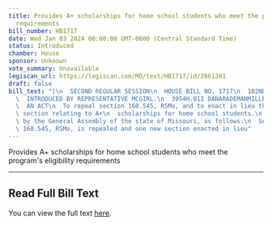 ```yaml
---
title: Provides A+ scholarships for home school students who meet the program's eligibility
  requirements
bill_number: HB1717
date: Wed Jan 03 2024 00:00:00 GMT-0600 (Central Standard Time)
status: Introduced
chamber: House
sponsor: Unknown
vote_summary: Unavailable
legiscan_url: https://legiscan.com/MO/text/HB1717/id/2861381
draft: false
bill_text: "|\n  SECOND REGULAR SESSION\n  HOUSE BILL NO. 1717\n  102ND GENERAL ASSEMBLY\n\
  \  INTRODUCED BY REPRESENTATIVE MCGIRL.\n  3954H.01I DANARADEMANMILLER,ChiefClerk\n\
  \  AN ACT\n  To repeal section 160.545, RSMo, and to enact in lieu thereof one new\
  \ section relating to A+\n  scholarships for home school students.\n  Be it enacted\
  \ by the General Assembly of the state of Missouri, as follows:\n  Section A. Section\
  \ 160.545, RSMo, is repealed and one new section enacted in lieu"
---
```

Provides A+ scholarships for home school students who meet the program's eligibility requirements

---

## Read Full Bill Text

You can view the full text [here](https://legiscan.com/MO/text/HB1717/id/2861381).
